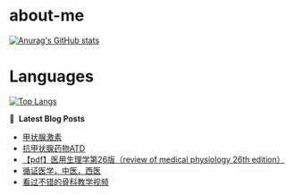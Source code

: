 # about-me
[![Anurag's GitHub stats](https://github-readme-stats.vercel.app/api?username=whitewatercn)](https://github.com/anuraghazra/github-readme-stats)

# Languages
[![Top Langs](https://github-readme-stats.vercel.app/api/top-langs/?username=whitewatercn)](https://github.com/anuraghazra/github-readme-stats)

📕 &nbsp;**Latest Blog Posts**
<!-- BLOG-POST-LIST:START -->
- [甲状腺激素](https://forum.beginner.center/t/topic/912/1)
- [抗甲状腺药物ATD](https://forum.beginner.center/t/topic/911/1)
- [【pdf】医用生理学第26版（review of medical physiology 26th edition）](https://forum.beginner.center/t/topic/907/1)
- [循证医学，中医，西医](https://forum.beginner.center/t/topic/906/1)
- [看过不错的骨科教学视频](https://forum.beginner.center/t/topic/432/13)
<!-- BLOG-POST-LIST:END -->
